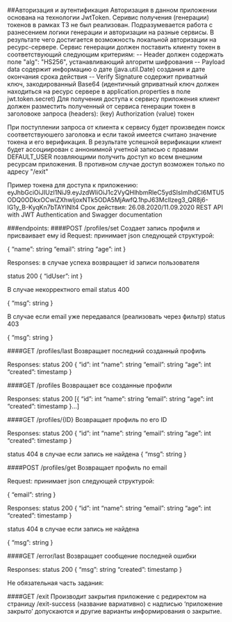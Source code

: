 ##Авторизация и аутентификация
Авторизация в данном приложении основана на технологии JwtToken. Серивис получения (генерации) токенов в рамках ТЗ не был
реализован. Подразумевается работа с разнесением логики генерации и авторизации на разные сервисы. В результате чего достигается возможность локальной авторизации на ресурс-сервере. 
Сервис генерации должен поставить клиенту токен в соответствующий следующим критериям:
 -- Header должен содержать поле "alg": "HS256", устанавливающий алгоритм шифрования
 -- Payload data содержит информацию о дате (java.util.Date) создания и дате окончания срока действия
 -- Verify Signature содержит приватный ключ, закодированный Base64 (идентичный gприватный ключ должен находиться на ресурс сервере в application.properties в поле jwt.token.secret)
Для получения доступа к сервису приложения клиент должен разместить полученный от сервиса генерации токен в заголовоке запроса (headers): 
(key) Authorization (value) токен

При поступлении запроса от клиента к сервису будет произведен поиск соответствуюшего заголовка и если такой имеется считано значение токена и его верификация. 
В результате успешной верификации клиент будет ассоциирован с аннонимной учетной записью с правами DEFAULT_USER позвляющими получить доступ ко всем внешним ресурсам приложения.
В противном случае доступ возможен только по адресу "/exit"

Пример токена для доступа к приложению:
eyJhbGciOiJIUzI1NiJ9.eyJzdWIiOiJ1c2VyQHlhbmRleC5ydSIsImlhdCI6MTU5ODQ0ODkxOCwiZXhwIjoxNTk5ODA5MjAwfQ.1hpJ63McIlzeg3_QR8j6-lG1y_B-KyqKn7bTAYINIt4
Срок действия: 26.08.2020/11.09.2020
REST API with JWT Authentication and Swagger documentation


###endpoints:
####POST /profiles/set 
Создает запись профиля и присваивает ему id
Request:
принимает json следующей структурой:

{
	“name”: string
	“email”: string
	“age”: int
}

Responses:
в случае успеха возвращает id записи пользователя

status 200
{
	“idUser”: int
}

В случае некорректного email
status 400

{
	“msg”: string
}

В случае если email уже передавался (реализовать через фильтр)
status 403

{
	“msg”: string
}

####GET /profiles/last
Возвращает последний созданный профиль

Responses:
status 200
{
	“id”: int
	“name”: string
	“email”: string
	“age”: int
“created”: timestamp
}

####GET /profiles
Возвращает все созданные профили

Responses:
status 200
[{
	“id”: int
	“name”: string
	“email”: string
	“age”: int
“created”: timestamp
}...]

####GET /profiles/{ID}
Возвращает профиль по его ID

Responses:
status 200
{
	“id”: int
	“name”: string
	“email”: string
	“age”: int
“created”: timestamp
}

status 404 
в случае если запись не найдена
{
	“msg”: string
}

####POST /profiles/get
Возвращает профиль по email

Request:
принимает json следующей структурой:

{
	“email”: string
}

Responses:
status 200
{
	“id”: int
	“name”: string
	“email”: string
	“age”: int
“created”: timestamp
}

status 404 
в случае если запись не найдена

{
	“msg”: string
}

####GET /error/last
Возвращает сообщение последней ошибки

Responses:
status 200
{
	“msg”: string
	“created”: timestamp
}


Не обязательная часть задания:

####GET /exit
Производит закрытия приложение с редиректом на страницу /exit-success (название вариативно) с надписью ‘приложение закрыто’ допускаются и другие варианты информирования о закрытие.
